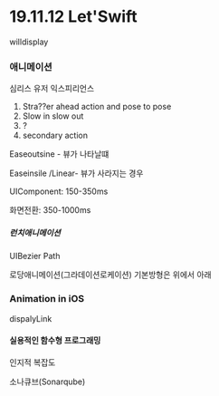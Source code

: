 # 19.11.12 Let'Swift



willdisplay 



### 애니메이션

심리스 유저 익스피리언스

1. Stra??er ahead action and pose to pose
2. Slow in slow out 
3. ?
4. secondary action

Easeoutsine - 뷰가 나타날떄 

Easeinsile /Linear- 뷰가 사라지는 경우

UIComponent: 150-350ms

화면전환: 350-1000ms



##### 런치애니메이션

UIBezier Path

로당애니메이션(그라데이션로케이션) 기본방형은 위에서 아래 



### Animation in iOS

dispalyLink



#### 실용적인 함수형 프로그래밍

인지적 복잡도

소나큐브(Sonarqube)

























